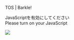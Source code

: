 TOS | Barkle!

JavaScriptを有効にしてください  
Please turn on your JavaScript

![](/static-assets/splash.png?1728997074018)